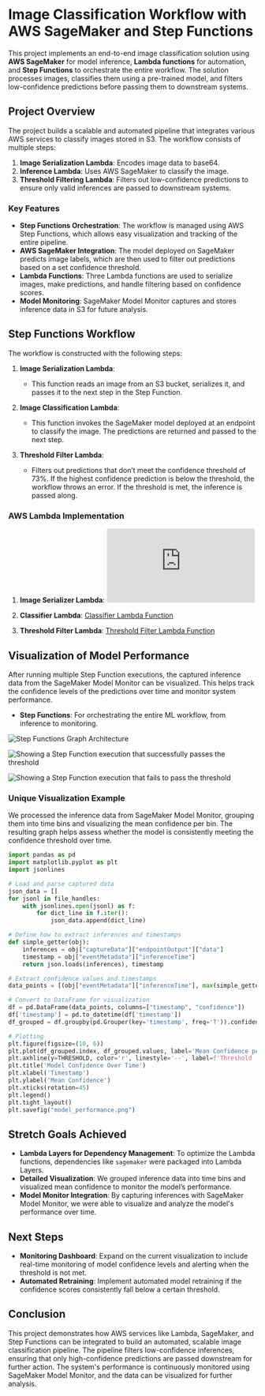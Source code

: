 # Image Classification Workflow with AWS SageMaker and Step Functions

This project implements an end-to-end image classification solution using **AWS SageMaker** for model inference, **Lambda functions** for automation, and **Step Functions** to orchestrate the entire workflow. The solution processes images, classifies them using a pre-trained model, and filters low-confidence predictions before passing them to downstream systems.

## Project Overview

The project builds a scalable and automated pipeline that integrates various AWS services to classify images stored in S3. The workflow consists of multiple steps:
1. **Image Serialization Lambda**: Encodes image data to base64.
2. **Inference Lambda**: Uses AWS SageMaker to classify the image.
3. **Threshold Filtering Lambda**: Filters out low-confidence predictions to ensure only valid inferences are passed to downstream systems.

### Key Features
- **Step Functions Orchestration**: The workflow is managed using AWS Step Functions, which allows easy visualization and tracking of the entire pipeline.
- **AWS SageMaker Integration**: The model deployed on SageMaker predicts image labels, which are then used to filter out predictions based on a set confidence threshold.
- **Lambda Functions**: Three Lambda functions are used to serialize images, make predictions, and handle filtering based on confidence scores.
- **Model Monitoring**: SageMaker Model Monitor captures and stores inference data in S3 for future analysis.

## Step Functions Workflow

The workflow is constructed with the following steps:

1. **Image Serialization Lambda**: 
    - This function reads an image from an S3 bucket, serializes it, and passes it to the next step in the Step Function.
    
2. **Image Classification Lambda**: 
    - This function invokes the SageMaker model deployed at an endpoint to classify the image. The predictions are returned and passed to the next step.

3. **Threshold Filter Lambda**: 
    - Filters out predictions that don’t meet the confidence threshold of 73%. If the highest confidence prediction is below the threshold, the workflow throws an error. If the threshold is met, the inference is passed along.

### AWS Lambda Implementation

1. **Image Serializer Lambda**:
![Image Serializer Lambda Function](https://github.com/Elomunait/ML-Workflow-On-Amazon-SageMaker/blob/main/serializeLambda.py)

2. **Classifier Lambda**:
[Classifier Lambda Function](https://github.com/Elomunait/ML-Workflow-On-Amazon-SageMaker/blob/main/classifierLambda.py)


3. **Threshold Filter Lambda**:
[Threshold Filter Lambda Function](https://github.com/Elomunait/ML-Workflow-On-Amazon-SageMaker/blob/main/thresholdLambda.py)


## Visualization of Model Performance

After running multiple Step Function executions, the captured inference data from the SageMaker Model Monitor can be visualized. This helps track the confidence levels of the predictions over time and monitor system performance.
- **Step Functions**: For orchestrating the entire ML workflow, from inference to monitoring.


![Step Functions Graph Architecture](https://github.com/Elomunait/ML-Workflow-On-Amazon-SageMaker/blob/main/stepfunctions_graph.png)


![Showing a Step Function execution that successfully passes the threshold](https://github.com/Elomunait/ML-Workflow-On-Amazon-SageMaker/blob/main/state_definition_that_succeeds.png)


![Showing a Step Function execution that fails to pass the threshold](https://github.com/Elomunait/ML-Workflow-On-Amazon-SageMaker/blob/main/state_definition_that_shows_a_fail.png)




### Unique Visualization Example
We processed the inference data from SageMaker Model Monitor, grouping them into time bins and visualizing the mean confidence per bin. The resulting graph helps assess whether the model is consistently meeting the confidence threshold over time.

```python
import pandas as pd
import matplotlib.pyplot as plt
import jsonlines

# Load and parse captured data
json_data = []
for jsonl in file_handles:
    with jsonlines.open(jsonl) as f:
        for dict_line in f.iter():
            json_data.append(dict_line)

# Define how to extract inferences and timestamps
def simple_getter(obj):
    inferences = obj["captureData"]["endpointOutput"]["data"]
    timestamp = obj["eventMetadata"]["inferenceTime"]
    return json.loads(inferences), timestamp

# Extract confidence values and timestamps
data_points = [(obj["eventMetadata"]["inferenceTime"], max(simple_getter(obj)[0])) for obj in json_data]

# Convert to DataFrame for visualization
df = pd.DataFrame(data_points, columns=["timestamp", "confidence"])
df['timestamp'] = pd.to_datetime(df['timestamp'])
df_grouped = df.groupby(pd.Grouper(key='timestamp', freq='T')).confidence.mean()

# Plotting
plt.figure(figsize=(10, 6))
plt.plot(df_grouped.index, df_grouped.values, label='Mean Confidence per Time Bin')
plt.axhline(y=THRESHOLD, color='r', linestyle='--', label=f'Threshold ({THRESHOLD})')
plt.title('Model Confidence Over Time')
plt.xlabel('Timestamp')
plt.ylabel('Mean Confidence')
plt.xticks(rotation=45)
plt.legend()
plt.tight_layout()
plt.savefig("model_performance.png")
```

## Stretch Goals Achieved
- **Lambda Layers for Dependency Management**: To optimize the Lambda functions, dependencies like `sagemaker` were packaged into Lambda Layers.
- **Detailed Visualization**: We grouped inference data into time bins and visualized mean confidence to monitor the model’s performance.
- **Model Monitor Integration**: By capturing inferences with SageMaker Model Monitor, we were able to visualize and analyze the model's performance over time.

## Next Steps
- **Monitoring Dashboard**: Expand on the current visualization to include real-time monitoring of model confidence levels and alerting when the threshold is not met.
- **Automated Retraining**: Implement automated model retraining if the confidence scores consistently fall below a certain threshold.

## Conclusion
This project demonstrates how AWS services like Lambda, SageMaker, and Step Functions can be integrated to build an automated, scalable image classification pipeline. The pipeline filters low-confidence inferences, ensuring that only high-confidence predictions are passed downstream for further action. The system's performance is continuously monitored using SageMaker Model Monitor, and the data can be visualized for further analysis.
